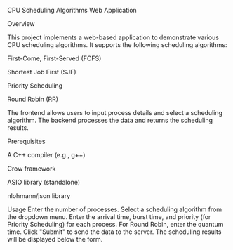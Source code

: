 CPU Scheduling Algorithms Web Application

Overview

This project implements a web-based application to demonstrate various CPU scheduling algorithms. It supports the following scheduling algorithms:


First-Come, First-Served (FCFS)


Shortest Job First (SJF)


Priority Scheduling


Round Robin (RR)

The frontend allows users to input process details and select a scheduling algorithm. The backend processes the data and returns the scheduling results.

Prerequisites


A C++ compiler (e.g., g++)


Crow framework


ASIO library (standalone)


nlohmann/json library

Usage
Enter the number of processes.
Select a scheduling algorithm from the dropdown menu.
Enter the arrival time, burst time, and priority (for Priority Scheduling) for each process.
For Round Robin, enter the quantum time.
Click "Submit" to send the data to the server.
The scheduling results will be displayed below the form.
